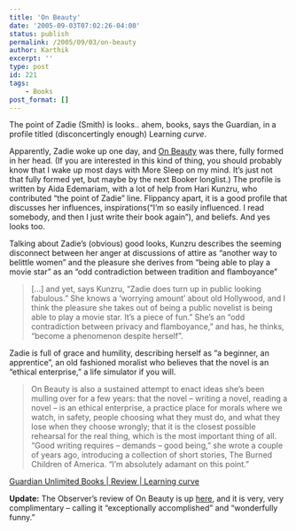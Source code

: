 ```yaml
---
title: 'On Beauty'
date: '2005-09-03T07:02:26-04:00'
status: publish
permalink: /2005/09/03/on-beauty
author: Karthik
excerpt: ''
type: post
id: 221
tags:
    - Books
post_format: []
---
```

The point of Zadie (Smith) is looks.. ahem, books, says the Guardian, in a profile titled (disconcertingly enough) Learning *curve*.

Apparently, Zadie woke up one day, and [On Beauty](http://www.amazon.com/exec/obidos/tg/detail/-/1594200637/qid=1125743818/sr=8-1/ref=pd_bbs_1/104-1134883-1630347?v=glance&s=books&n=507846) was there, fully formed in her head. (If you are interested in this kind of thing, you should probably know that I wake up most days with More Sleep on my mind. It’s just not that fully formed yet, but maybe by the next Booker longlist.) The profile is written by Aida Edemariam, with a lot of help from Hari Kunzru, who contributed “the point of Zadie” line. Flippancy apart, it is a good profile that discusses her influences, inspirations(“I’m so easily influenced. I read somebody, and then I just write their book again”), and beliefs. And yes looks too.

Talking about Zadie’s (obvious) good looks, Kunzru describes the seeming disconnect between her anger at discussions of attire as “another way to belittle women” and the pleasure she derives from “being able to play a movie star” as an “odd contradiction between tradition and flamboyance”

> \[…\] and yet, says Kunzru, “Zadie does turn up in public looking fabulous.” She knows a ‘worrying amount’ about old Hollywood, and I think the pleasure she takes out of being a public novelist is being able to play a movie star. It’s a piece of fun.” She’s an “odd contradiction between privacy and flamboyance,” and has, he thinks, “become a phenomenon despite herself”.

Zadie is full of grace and humility, describing herself as “a beginner, an apprentice”, an old fashioned moralist who believes that the novel is an “ethical enterprise,” a life simulator if you will.

> On Beauty is also a sustained attempt to enact ideas she’s been mulling over for a few years: that the novel – writing a novel, reading a novel – is an ethical enterprise, a practice place for morals where we watch, in safety, people choosing what they must do, and what they lose when they choose wrongly; that it is the closest possible rehearsal for the real thing, which is the most important thing of all. “Good writing requires – demands – good being,” she wrote a couple of years ago, introducing a collection of short stories, The Burned Children of America. “I’m absolutely adamant on this point.”

[Guardian Unlimited Books | Review | Learning curve](http://books.guardian.co.uk/review/story/0,12084,1560999,00.html)

**Update:** The Observer’s review of On Beauty is up [here](http://books.guardian.co.uk/reviews/generalfiction/0,6121,1562117,00.html), and it is very, very complimentary – calling it “exceptionally accomplished” and “wonderfully funny.”